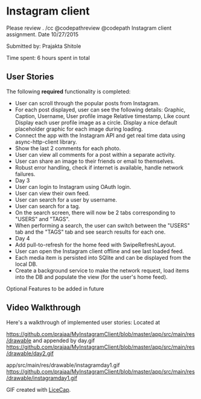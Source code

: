 # Instagram client
Please review . /cc @codepathreview @codepath 
Instagram client assignment. Date 10/27/2015

Submitted by: Prajakta Shitole

Time spent: 6 hours spent in total

## User Stories

The following **required** functionality is completed:

* User can scroll through the popular posts from Instagram.
* For each post displayed, user can see the following details:
  Graphic, Caption, Username, User profile image
  Relative timestamp, Like count
  Display each user profile image as a circle.
  Display a nice default placeholder graphic for each image during loading.
* Connect the app with the Instagram API and get real time data using async-http-client library.
* Show the last 2 comments for each photo.
* User can view all comments for a post within a separate activity.
* User can share an image to their friends or email to themselves.
* Robust error handling, check if internet is available, handle network failures.
* Day 3
* User can login to Instagram using OAuth login.
* User can view their own feed.
* User can search for a user by username.
* User can search for a tag.
* On the search screen, there will now be 2 tabs corresponding to "USERS" and "TAGS".
* When performing a search, the user can switch between the "USERS" tab and the "TAGS" tab and see search results for each one.
* Day 4
* Add pull-to-refresh for the home feed with SwipeRefreshLayout.
* User can open the Instagram client offline and see last loaded feed.
* Each media item is persisted into SQlite and can be displayed from the local DB.
* Create a background service to make the network request, load items into the DB and populate the view (for the user's home feed).

Optional Features to be added in future

## Video Walkthrough 

Here's a walkthrough of implemented user stories:
Located at

https://github.com/prajaa/MyInstagramClient/blob/master/app/src/main/res/drawable and appended by day<NUMBER>.gif
https://github.com/prajaa/MyInstagramClient/blob/master/app/src/main/res/drawable/day2.gif

app/src/main/res/drawable/instagramday1.gif
https://github.com/prajaa/MyInstagramClient/blob/master/app/src/main/res/drawable/instagramday1.gif





GIF created with [LiceCap](http://www.cockos.com/licecap/).
